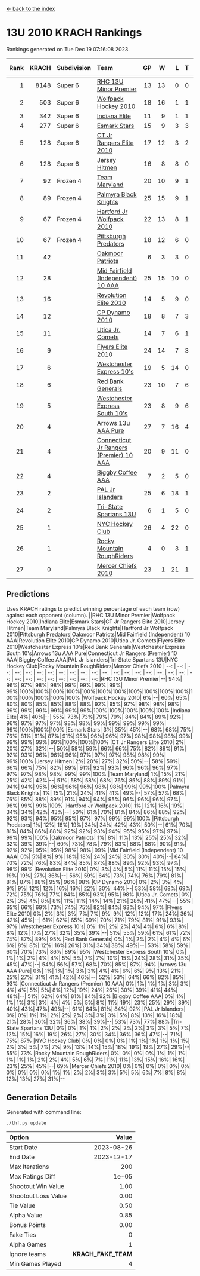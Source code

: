 [<- back to the index](readme.md)
# 13U 2010 KRACH Rankings
Rankings generated on Tue Dec 19 07:16:08 2023.

Rank|KRACH|Subdivision|Team|GP|W|L|T|OTW|OTL|SoS|Exp Wins|Win Diff
---:|---:|:---|:---|---:|---:|---:|---:|---:|---:|---:|---:|---:
1|8148|Super 6|[RHC 13U Minor Premier](https://gamesheetstats.com/seasons/3664/teams/140959/schedule)|13|13|0|0|2|0|103|13.8|-0.0
2|503|Super 6|[Wolfpack Hockey 2010](https://gamesheetstats.com/seasons/3664/teams/140960/schedule)|18|16|1|1|0|1|52|17.4|0.0
3|342|Super 6|[Indiana Elite](https://gamesheetstats.com/seasons/3664/teams/144350/schedule)|11|9|1|1|0|0|71|10.4|0.0
4|277|Super 6|[Esmark Stars](https://gamesheetstats.com/seasons/3664/teams/140972/schedule)|15|9|3|3|0|1|1099|11.3|-0.0
5|128|Super 6|[CT Jr Rangers Elite 2010](https://gamesheetstats.com/seasons/3664/teams/140955/schedule)|17|12|3|2|1|0|490|13.9|0.0
6|128|Super 6|[Jersey Hitmen](https://gamesheetstats.com/seasons/3664/teams/140961/schedule)|16|8|8|0|3|1|1111|8.9|0.0
7|92|Frozen 4|[Team Maryland](https://gamesheetstats.com/seasons/3664/teams/140976/schedule)|20|10|9|1|1|0|888|11.4|0.0
8|89|Frozen 4|[Palmyra Black Knights](https://gamesheetstats.com/seasons/3664/teams/140973/schedule)|25|15|9|1|0|0|711|16.4|0.0
9|67|Frozen 4|[Hartford Jr Wolfpack 2010](https://gamesheetstats.com/seasons/3664/teams/140957/schedule)|22|13|8|1|0|2|783|14.4|0.0
10|67|Frozen 4|[Pittsburgh Predators](https://gamesheetstats.com/seasons/3664/teams/140974/schedule)|18|12|6|0|0|0|77|12.9|0.0
11|42||[Oakmoor Patriots](https://gamesheetstats.com/seasons/3664/teams/162748/schedule)|6|3|3|0|0|0|118|3.9|0.0
12|28||[Mid Fairfield (Independent) 10 AAA](https://gamesheetstats.com/seasons/3664/teams/140956/schedule)|25|15|10|0|3|2|78|15.9|0.0
13|16||[Revolution Elite 2010](https://gamesheetstats.com/seasons/3664/teams/140975/schedule)|14|5|9|0|0|0|78|5.9|0.0
14|12||[CP Dynamo 2010](https://gamesheetstats.com/seasons/3664/teams/140968/schedule)|18|8|7|3|1|2|66|10.4|0.0
15|11||[Utica Jr. Comets](https://gamesheetstats.com/seasons/3664/teams/140970/schedule)|14|7|6|1|2|0|30|8.4|0.0
16|9||[Flyers Elite 2010](https://gamesheetstats.com/seasons/3664/teams/140963/schedule)|24|14|7|3|0|0|18|16.4|0.0
17|6||[Westchester Express 10's](https://gamesheetstats.com/seasons/3664/teams/140967/schedule)|19|5|14|0|0|1|874|5.9|0.0
18|6||[Red Bank Generals](https://gamesheetstats.com/seasons/3664/teams/140962/schedule)|23|10|7|6|0|1|6|13.9|0.0
19|5||[Westchester Express South 10's](https://gamesheetstats.com/seasons/3664/teams/140971/schedule)|23|8|9|6|0|1|24|11.9|0.0
20|4||[Arrows 13u AAA Pure](https://gamesheetstats.com/seasons/3664/teams/140965/schedule)|27|7|16|4|0|1|61|9.9|0.0
21|4||[Connecticut Jr Rangers (Premier) 10 AAA](https://gamesheetstats.com/seasons/3664/teams/140958/schedule)|20|9|11|0|1|0|11|9.9|0.0
22|4||[Biggby Coffee AAA](https://gamesheetstats.com/seasons/3664/teams/144347/schedule)|7|2|5|0|0|1|100|2.9|0.0
23|2||[PAL Jr Islanders](https://gamesheetstats.com/seasons/3664/teams/140969/schedule)|25|6|18|1|0|0|37|7.4|0.0
24|2||[Tri-State Spartans 13U](https://gamesheetstats.com/seasons/3664/teams/144349/schedule)|6|1|5|0|1|0|66|1.9|0.0
25|1||[NYC Hockey Club](https://gamesheetstats.com/seasons/3664/teams/140966/schedule)|26|4|22|0|0|1|61|4.9|0.0
26|1||[Rocky Mountain RoughRiders](https://gamesheetstats.com/seasons/3664/teams/144348/schedule)|4|0|3|1|0|0|58|1.4|0.0
27|0||[Mercer Chiefs 2010](https://gamesheetstats.com/seasons/3664/teams/140964/schedule)|23|1|21|1|0|0|13|2.4|0.0

## Predictions
Uses KRACH ratings to predict winning percentage of each team (row) against each opponent (column).
||RHC 13U Minor Premier|Wolfpack Hockey 2010|Indiana Elite|Esmark Stars|CT Jr Rangers Elite 2010|Jersey Hitmen|Team Maryland|Palmyra Black Knights|Hartford Jr Wolfpack 2010|Pittsburgh Predators|Oakmoor Patriots|Mid Fairfield (Independent) 10 AAA|Revolution Elite 2010|CP Dynamo 2010|Utica Jr. Comets|Flyers Elite 2010|Westchester Express 10's|Red Bank Generals|Westchester Express South 10's|Arrows 13u AAA Pure|Connecticut Jr Rangers (Premier) 10 AAA|Biggby Coffee AAA|PAL Jr Islanders|Tri-State Spartans 13U|NYC Hockey Club|Rocky Mountain RoughRiders|Mercer Chiefs 2010
| --: | --: | --: | --: | --: | --: | --: | --: | --: | --: | --: | --: | --: | --: | --: | --: | --: | --: | --: | --: | --: | --: | --: | --: | --: | --: | --: | --: 
|RHC 13U Minor Premier|--| 94%| 96%| 97%| 98%| 98%| 99%| 99%| 99%| 99%| 99%|100%|100%|100%|100%|100%|100%|100%|100%|100%|100%|100%|100%|100%|100%|100%|100%
|Wolfpack Hockey 2010|  6%|--| 60%| 65%| 80%| 80%| 85%| 85%| 88%| 88%| 92%| 95%| 97%| 98%| 98%| 98%| 99%| 99%| 99%| 99%| 99%| 99%|100%|100%|100%|100%|100%
|Indiana Elite|  4%| 40%|--| 55%| 73%| 73%| 79%| 79%| 84%| 84%| 89%| 92%| 96%| 97%| 97%| 97%| 98%| 98%| 99%| 99%| 99%| 99%| 99%| 99%|100%|100%|100%
|Esmark Stars|  3%| 35%| 45%|--| 68%| 68%| 75%| 76%| 81%| 81%| 87%| 91%| 95%| 96%| 96%| 97%| 98%| 98%| 98%| 99%| 99%| 99%| 99%| 99%|100%|100%|100%
|CT Jr Rangers Elite 2010|  2%| 20%| 27%| 32%|--| 50%| 58%| 59%| 66%| 66%| 75%| 82%| 89%| 91%| 92%| 93%| 96%| 96%| 96%| 97%| 97%| 97%| 98%| 98%| 99%| 99%|100%
|Jersey Hitmen|  2%| 20%| 27%| 32%| 50%|--| 58%| 59%| 66%| 66%| 75%| 82%| 89%| 91%| 92%| 93%| 96%| 96%| 96%| 97%| 97%| 97%| 98%| 98%| 99%| 99%|100%
|Team Maryland|  1%| 15%| 21%| 25%| 42%| 42%|--| 51%| 58%| 58%| 68%| 76%| 85%| 88%| 89%| 91%| 94%| 94%| 95%| 96%| 96%| 96%| 98%| 98%| 99%| 99%|100%
|Palmyra Black Knights|  1%| 15%| 21%| 24%| 41%| 41%| 49%|--| 57%| 57%| 68%| 76%| 85%| 88%| 89%| 91%| 94%| 94%| 95%| 96%| 96%| 96%| 97%| 98%| 99%| 99%|100%
|Hartford Jr Wolfpack 2010|  1%| 12%| 16%| 19%| 34%| 34%| 42%| 43%|--| 50%| 61%| 70%| 81%| 84%| 86%| 88%| 92%| 92%| 93%| 94%| 95%| 95%| 97%| 97%| 99%| 99%|100%
|Pittsburgh Predators|  1%| 12%| 16%| 19%| 34%| 34%| 42%| 43%| 50%|--| 61%| 70%| 81%| 84%| 86%| 88%| 92%| 92%| 93%| 94%| 95%| 95%| 97%| 97%| 99%| 99%|100%
|Oakmoor Patriots|  1%|  8%| 11%| 13%| 25%| 25%| 32%| 32%| 39%| 39%|--| 60%| 73%| 78%| 79%| 83%| 88%| 88%| 90%| 91%| 92%| 92%| 95%| 95%| 98%| 98%| 99%
|Mid Fairfield (Independent) 10 AAA|  0%|  5%|  8%|  9%| 18%| 18%| 24%| 24%| 30%| 30%| 40%|--| 64%| 70%| 72%| 76%| 83%| 84%| 85%| 87%| 88%| 89%| 92%| 93%| 97%| 98%| 99%
|Revolution Elite 2010|  0%|  3%|  4%|  5%| 11%| 11%| 15%| 15%| 19%| 19%| 27%| 36%|--| 56%| 59%| 64%| 73%| 74%| 76%| 79%| 81%| 81%| 87%| 88%| 95%| 96%| 98%
|CP Dynamo 2010|  0%|  2%|  3%|  4%|  9%|  9%| 12%| 12%| 16%| 16%| 22%| 30%| 44%|--| 53%| 58%| 68%| 69%| 72%| 75%| 76%| 77%| 84%| 85%| 93%| 95%| 98%
|Utica Jr. Comets|  0%|  2%|  3%|  4%|  8%|  8%| 11%| 11%| 14%| 14%| 21%| 28%| 41%| 47%|--| 55%| 65%| 66%| 69%| 73%| 74%| 75%| 82%| 84%| 93%| 94%| 97%
|Flyers Elite 2010|  0%|  2%|  3%|  3%|  7%|  7%|  9%|  9%| 12%| 12%| 17%| 24%| 36%| 42%| 45%|--| 61%| 62%| 65%| 69%| 70%| 71%| 79%| 81%| 91%| 93%| 97%
|Westchester Express 10's|  0%|  1%|  2%|  2%|  4%|  4%|  6%|  6%|  8%|  8%| 12%| 17%| 27%| 32%| 35%| 39%|--| 51%| 55%| 59%| 61%| 61%| 72%| 74%| 87%| 89%| 95%
|Red Bank Generals|  0%|  1%|  2%|  2%|  4%|  4%|  6%|  6%|  8%|  8%| 12%| 16%| 26%| 31%| 34%| 38%| 49%|--| 53%| 58%| 59%| 60%| 70%| 73%| 86%| 89%| 95%
|Westchester Express South 10's|  0%|  1%|  1%|  2%|  4%|  4%|  5%|  5%|  7%|  7%| 10%| 15%| 24%| 28%| 31%| 35%| 45%| 47%|--| 54%| 56%| 57%| 68%| 70%| 85%| 87%| 94%
|Arrows 13u AAA Pure|  0%|  1%|  1%|  1%|  3%|  3%|  4%|  4%|  6%|  6%|  9%| 13%| 21%| 25%| 27%| 31%| 41%| 42%| 46%|--| 52%| 53%| 64%| 66%| 82%| 85%| 93%
|Connecticut Jr Rangers (Premier) 10 AAA|  0%|  1%|  1%|  1%|  3%|  3%|  4%|  4%|  5%|  5%|  8%| 12%| 19%| 24%| 26%| 30%| 39%| 41%| 44%| 48%|--| 51%| 62%| 64%| 81%| 84%| 92%
|Biggby Coffee AAA|  0%|  1%|  1%|  1%|  3%|  3%|  4%|  4%|  5%|  5%|  8%| 11%| 19%| 23%| 25%| 29%| 39%| 40%| 43%| 47%| 49%|--| 61%| 64%| 81%| 84%| 92%
|PAL Jr Islanders|  0%|  0%|  1%|  1%|  2%|  2%|  2%|  3%|  3%|  3%|  5%|  8%| 13%| 16%| 18%| 21%| 28%| 30%| 32%| 36%| 38%| 39%|--| 53%| 73%| 77%| 88%
|Tri-State Spartans 13U|  0%|  0%|  1%|  1%|  2%|  2%|  2%|  2%|  3%|  3%|  5%|  7%| 12%| 15%| 16%| 19%| 26%| 27%| 30%| 34%| 36%| 36%| 47%|--| 71%| 75%| 87%
|NYC Hockey Club|  0%|  0%|  0%|  0%|  1%|  1%|  1%|  1%|  1%|  1%|  2%|  3%|  5%|  7%|  7%|  9%| 13%| 14%| 15%| 18%| 19%| 19%| 27%| 29%|--| 55%| 73%
|Rocky Mountain RoughRiders|  0%|  0%|  0%|  0%|  1%|  1%|  1%|  1%|  1%|  1%|  2%|  2%|  4%|  5%|  6%|  7%| 11%| 11%| 13%| 15%| 16%| 16%| 23%| 25%| 45%|--| 69%
|Mercer Chiefs 2010|  0%|  0%|  0%|  0%|  0%|  0%|  0%|  0%|  0%|  0%|  1%|  1%|  2%|  2%|  3%|  3%|  5%|  5%|  6%|  7%|  8%|  8%| 12%| 13%| 27%| 31%|--

## Generation Details

Generated with command line:
```
./thf.py update
```

| Option | Value |
| :----- | ----: |
| Start Date | 2023-08-26 |
| End Date | 2023-12-17 |
| Max Iterations | 200 |
| Max Ratings Diff | 1e-05 |
| Shootout Win Value | 1.00 |
| Shootout Loss Value | 0.00 |
| Tie Value | 0.50 |
| Alpha Value | 0.85 |
| Bonus Points | 0.00 |
| Fake Ties | 0 |
| Alpha Games | 1 |
| Ignore teams | __KRACH_FAKE_TEAM__ |
| Min Games Played | 4 |

